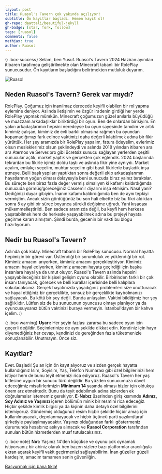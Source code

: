 ```yaml
---
layout: post
title: Ruasol's Tavern çok yakında açılıyor!
subtitle: Ön kayıtlar başladı. Hemen kayıt ol!
gh-repo: daattali/beautiful-jekyll
gh-badge: [star, fork, follow]
tags: [ruasol]
comments: false
mathjax: true
author: Ruasol
---
```


{: .box-success}
Selam, ben Yusuf. Ruasol's Tavern 2024 Haziran ayından itibaren tarafımca geliştirilmekte olan Minecraft tabanlı bir RolePlay sunucusudur. Ön kayıtların başladığını belirtmekten mutluluk duyarım.

![Ruasol](/assets/img/RuasolsTavern.jpg)

## Neden Ruasol's Tavern? Gerek var mıydı?

RolePlay. Çoğumuz için inanılmaz derecede keyifli olabilen bir rol yapma eylemine deniyor. Aslında iletişimin ve özgür iradenin girdiği her yerde RolePlay yapmak mümkün. Minecraft çoğumuzun güzel anılarla büyüdüğü ve muazzam arkadaşlıklar biriktirdiği bir oyun. Ben de onlardan birisiyim. En yakın arkadaşlarımın hepsini neredeyse bu oyun sayesinde tanıdım ve artık kimimiz çalışan, kimimiz de evli barklı olmasına rağmen bu oyundan kopamadığımızı fark edince vaktimizi daha değerli kılabilmek adına bir fikir yürüttük. Her şey aramızda bir RolePlay yapalım, fatura ödeyelim, evlerimiz olsun mesleklerimiz olsun şeklindeydi ve aslında 2018 yılından itibaren ara ara Aternos ve Server.pro gibi ücretsiz sunucu sağlayan yerlerden çeşitli sunucular açtık, market yaptık ve gerçekten çok eğlendik. 2024 başlarında tekrardan bu fikirle içimiz doldu taştı ve aslında fikir yine aynıydı. Market açalım, emlakçı seçelim, muhtar seçelim gibi basit fikirlerle başladık inşa atmeye. Belli başlı yapıları yaptıktan sonra değerli ekip arkadaşlarımın hayatlarının yoğun olması dolayısıyla beni sunucuda biraz yalnız bıraktılar. Bu süreçte ben biraz fazla değer vermiş olmalıyım ki kafamı kaldırdığımda sunucuda görmüş/göreceğiniz Cassemir diyarını inşa etmişim. Nasıl yani? Dediğinizi duyar gibiyim. İnanın kafamı kaldırdığımda ben de aynı tepkiyi vermiştim. Ancak sizin gördüğünüz bu son hali elbette biz bu fikri aldıktan sonra 5 ay gibi bir süreç boyunca sürekli değişime uğradı. Yani kısacası mükemmelleştirildi. Ben sadece aramızda değil, bu keyfi hem herkese yaşatabilmek hem de herkesle yaşayabilmek adına bu projeyi hayata geçirme kararı almıştım. Şimdi burda, gecenin bir vakti bu blogu hazırlıyorum.

## Nedir bu Ruasol's Tavern?

Aslında çok kolay. Minecraft tabanlı bir RolePlay sunucusu. Normal hayatta hepimizin bir görevi var. Üstlendiği bir sorumluluk ve yüklendiği bir rol. Kimimiz amacını arıyorken, kimimiz amacını gerçekleştiriyor. Kimimiz amacını hayal ediyorken, kimimiz amacını hayata geçirdiği için başka insanlara hayal ya da umut oluyor. Ruasol's Tavern aslında hepsini yaşayabileceğiniz bir kişisel gelişim oyunu olabilir. Birbirinden farklı bir çok insanı tanıyacak, görecek ve belli kurallar içerisinde belli kalıplara sokulacaksınız. Gerçek hayatınızda yaşadığınız problemleri size unutturacak ve hayal ettiğiniz bir gerçeklikte, sonsuz bir gerçeklikte kaybolmanızı sağlayacak. Bu kötü bir şey değil. Bunda anlaşalım. Vaktini bildiğimiz her şey sağlıklıdır. Lütfen siz de bu sunucunun oyuncusu olmayı planlıyor ya da oyuncusuysanız bütün vaktinizi buraya vermeyin. İstanbul'dayım bir kahve içelim. :)

{: .box-warning}
**Uyarı:** Her şeyin fazlası zararsa bu sadece oyun için geçerli değildir. Seçimlerinize de aynı şekilde dikkat edin. Kendiniz için hayır diyemediğiniz her cevap, kendinizi de gereğinden fazla tüketmenizle sonuçlanabilir. Unutmayın. Önce siz.

## Kayıtlar?

Evet. Başladı! Şu an için ön kayıt alıyoruz ve sizden gerçek hayatta kullandığınız İsim, Soyisim, Yaş, Telefon Numarası gibi özel bilgilerinizi hem istiyor hem de bunu teyit etmenizi rica ediyoruz. Ruasol's Tavern her yaş kitlesine uygun bir sunucu türü değildir. Bu yüzden sunucumuza davet edeceğimiz misafirlerimizin **Minimum 14** yaşında olması bizler için oldukça önem arz etmektedir. Bunu da teyit edebilmek adına sizlerden ek doğrulamalar istememiz gerekiyor. **E-Nabız** üzerinden giriş kısmında **Adınız, Soy Adınız ve Yaşınızı** içeren bölümün minik bir resmini rica edeceğiz. Hiçbir şekilde kimlik bilgisi ya da kişinin daha detaylı özel bilgilerini istemiyoruz. Göndermiş olduğunuz resim hiçbir şekilde hiçbir amaç için kullanılmayacak, depolanmayacak ve hiçbir üçüncü parti yazılım/taraf şirketiyle paylaşılmayacaktır. Yaşınızı olduğundan farklı göstermeniz durumunda hesabınız askıya alınacak ve **Ruasol Corporation** tarafından sunulan bütün hizmetlerden muaf tutulacaksınız.

{: .box-note}
**Not:** Yaşınız 14'den küçükse ve oyunu çok oynamak istiyorsanız bir abiniz olarak ben bazen sizlere bazı platformlar aracılığıyla ekran açarak keyifli vakit geçirmenizi sağlayabilirim. İnan güzeller güzeli kardeşim, amacım tamamen senin güvenliğin. 

[Başvurmak için bana tıkla!](https://forms.gle/SrMMiUuEw2kekwwD7)
